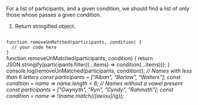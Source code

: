 For a list of participants, and a given condition, we should find a list of only those whose passes a given condition.

1. Return stringified object.

<Editor lang="javascript" type="exercise" testMode="multipleInput">
<code>
function removeUnMatched(participants, condition) {
  // your code here
}
</code>

<solution>
function removeUnMatched(participants, condition) {
  return JSON.stringify(participants.filter((...items) => condition(...items)));
}
</solution>

<testcases>
<caller>
console.log(removeUnMatched(participants, condition));
</caller>
<testcase>
<i>
// Names with less than 6 letters
const participants = ["Alban", "Barlow", "Walters"];
const condition = name => name.length < 6;
</i>
</testcase>
<testcase>
<i>
// Names without a vowel present
const participants = ["Gwynyth", "Ryn", "Cyndy", "Rahmath"];
const condition = name =>  !(name.match(/[aeiou]/ig));
</i>
</testcase>
</testcases>
</Editor>